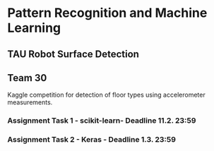 # Pattern Recognition and Machine Learning
## TAU Robot Surface Detection
## Team 30

Kaggle competition for detection of floor types using accelerometer measurements.

### Assignment Task 1 - scikit-learn- Deadline 11.2. 23:59


### Assignment Task 2 - Keras - Deadline 1.3. 23:59
